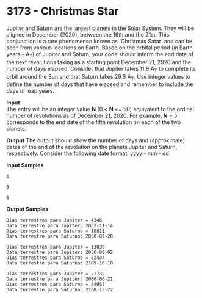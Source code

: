 # 3173 - Christmas Star

Jupiter and Saturn are the largest planets in the Solar System. They will be aligned in December (2020), between the 16th and the 21st. This conjunction is a rare phenomenon known as 'Christmas Satar' and can be seen from various locations on Earth. Based on the orbital period (in Earth years - A<sub>T</sub>) of Jupiter and Saturn, your code should inform the end date of the next revolutions taking as a starting point December 21, 2020 and the number of days elapsed. Consider that Jupiter takes 11.9 A<sub>T</sub> to complete its orbit around the Sun and that Saturn takes 29.6 A<sub>T</sub>. Use integer values to define the number of days that have elapsed and remember to include the days of leap years.

**Input**<br>
The entry will be an integer value **N** (0 < **N** <= 50) equivalent to the ordinal number of revolutions as of December 21, 2020. For example, **N** = 5 corresponds to the end date of the fifth revolution on each of the two planets.

**Output**
The output should show the number of days and (approximate) dates of the end of the revolution on the planets Jupiter and Saturn, respectively. Consider the following date format: yyyy - mm - dd

**Input Samples**
````
1
````
````
3
````
````
5
````

**Output Samples**
````
Dias terrestres para Jupiter = 4346
Data terrestre para Jupiter: 2032-11-14
Dias terrestres para Saturno = 10811 
Data terrestre para Saturno: 2050-07-28
````
````
Dias terrestres para Jupiter = 13039
Data terrestre para Jupiter: 2056-09-02
Dias terrestres para Saturno = 32434
Data terrestre para Saturno: 2109-10-10
````
````
Dias terrestres para Jupiter = 21732 
Data terrestre para Jupiter: 2080-06-21
Dias terrestres para Saturno = 54057
Data terrestre para Saturno: 2168-12-22
````